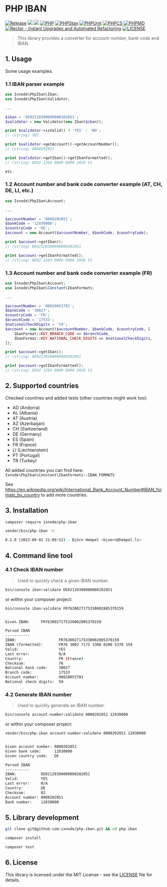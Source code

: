 # PHP IBAN

[![Release](https://img.shields.io/github/v/release/ixnode/php-iban)](https://github.com/ixnode/php-iban/releases)
[![](https://img.shields.io/github/release-date/ixnode/php-iban)](https://github.com/ixnode/php-iban/releases)
![](https://img.shields.io/github/repo-size/ixnode/php-iban.svg)
[![PHP](https://img.shields.io/badge/PHP-^8.2-777bb3.svg?logo=php&logoColor=white&labelColor=555555&style=flat)](https://www.php.net/supported-versions.php)
[![PHPStan](https://img.shields.io/badge/PHPStan-Level%20Max-777bb3.svg?style=flat)](https://phpstan.org/user-guide/rule-levels)
[![PHPUnit](https://img.shields.io/badge/PHPUnit-Unit%20Tests-6b9bd2.svg?style=flat)](https://phpunit.de)
[![PHPCS](https://img.shields.io/badge/PHPCS-PSR12-416d4e.svg?style=flat)](https://www.php-fig.org/psr/psr-12/)
[![PHPMD](https://img.shields.io/badge/PHPMD-ALL-364a83.svg?style=flat)](https://github.com/phpmd/phpmd)
[![Rector - Instant Upgrades and Automated Refactoring](https://img.shields.io/badge/Rector-PHP%208.2-73a165.svg?style=flat)](https://github.com/rectorphp/rector)
[![LICENSE](https://img.shields.io/github/license/ixnode/php-api-version-bundle)](https://github.com/ixnode/php-api-version-bundle/blob/master/LICENSE)

> This library provides a converter for account number, bank code and IBAN.

## 1. Usage

Some usage examples.

### 1.1 IBAN parser example

```php
use Ixnode\PhpIban\Iban;
use Ixnode\PhpIban\Validator;

...

$iban = 'DE02120300000000202051';
$validator = new Validator(new Iban($iban));

print $validator->isValid() ? 'YES' : 'NO';
// (string) YES

print $validator->getAccount()->getAccountNumber();
// (string) 0000202051

print $validator->getIban()->getIbanFormatted();
// (string) DE02 1203 0000 0000 2020 51

etc.
```

### 1.2 Account number and bank code converter example (AT, CH, DE, LI, etc.)

```php
use Ixnode\PhpIban\Account;

...

$accountNumber = '0000202051';
$bankCode = '12030000';
$countryCode = 'DE';
$account = new Account($accountNumber, $bankCode, $countryCode);

print $account->getIban();
// (string) DE02120300000000202051

print $account->getIbanFormatted();
// (string) DE02 1203 0000 0000 2020 51
```

### 1.3 Account number and bank code converter example (FR)

```php
use Ixnode\PhpIban\Account;
use Ixnode\PhpIban\Constant\IbanFormats;

...

$accountNumber = '00020053701';
$bankCode = '30027';
$countryCode = 'FR';
$branchCode = '17533';
$nationalCheckDigits = '59';
$account = new Account($accountNumber, $bankCode, $countryCode, [
    IbanFormat::KEY_BRANCH_CODE => $branchCode,
    IbanFormat::KEY_NATIONAL_CHECK_DIGITS => $nationalCheckDigits,
]);

print $account->getIban();
// (string) DE02120300000000202051

print $account->getIbanFormatted();
// (string) DE02 1203 0000 0000 2020 51
```

## 2. Supported countries

Checked countries and added tests (other countries might work too):

* AD (Andorra)
* AL (Albania)
* AT (Austria)
* AZ (Azerbaijan)
* CH (Switzerland)
* DE (Germany)
* ES (Spain)
* FR (France)
* LI (Liechtenstein)
* PT (Portugal)
* TR (Turkey)

All added countries you can find here: `Ixnode\PhpIban\Constant\IbanFormats::IBAN_FORMATS`

See https://en.wikipedia.org/wiki/International_Bank_Account_Number#IBAN_formats_by_country to add more countries.

## 3. Installation

```bash
composer require ixnode/php-iban
```

```bash
vendor/bin/php-iban -V
```

```bash
0.1.0 (2023-09-01 21:09:52) - Björn Hempel <bjoern@hempel.li>
```

## 4. Command line tool

### 4.1 Check IBAN number

> Used to quickly check a given IBAN number.

```bash
bin/console iban:validate DE02120300000000202051
```

or within your composer project:

```bash
bin/console iban:validate FR7630027175330002005370159
```

```bash

Given IBAN:     FR7630027175330002005370159

Parsed IBAN
-----------
IBAN:                   FR7630027175330002005370159
IBAN (formatted):       FR76 3002 7175 3300 0200 5370 159
Valid:                  YES
Last error:             N/A
Country:                FR (France)
Checksum:               76
National bank code:     30027
Branch code:            17533
Account number:         00020053701
National check digits:  59

```

### 4.2 Generate IBAN number

> Used to quickly generate an IBAN number.

```bash
bin/console account-number:validate 0000202051 12030000
```

or within your composer project:

```bash
vendor/bin/php-iban account-number:validate 0000202051 12030000
```

```bash

Given account number: 0000202051
Given bank code:      12030000
Given country code:   DE

Parsed IBAN
-----------
IBAN:           DE02120300000000202051
Valid:          YES
Last error:     N/A
Country:        DE
Checksum:       02
Account number: 0000202051
Bank number:    12030000

```

## 5. Library development

```bash
git clone git@github.com:ixnode/php-iban.git && cd php-iban
```

```bash
composer install
```

```bash
composer test
```

## 6. License

This library is licensed under the MIT License - see the [LICENSE](/LICENSE) file for details.
